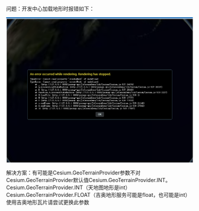 问题：开发中心加载地形时报错如下：


![](picture/2.png)



解决方案：有可能是Cesium.GeoTerrainProvider参数不对
Cesium.GeoTerrainProvider默认值Cesium.GeoTerrainProvider.INT。
Cesium.GeoTerrainProvider.INT（天地图地形是int）
Cesium.GeoTerrainProvider.FLOAT（吉奥地形服务可能是float，也可能是int）
使用吉奥地形瓦片请尝试更换此参数
